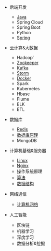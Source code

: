 - 后端开发

  - [Java](/beDev/Java/JavaBar)
  - Spring Cloud
  - Spring Boot
  - Python
  - [Spring](/beDev/Spring/Spring)
- 云计算&大数据
  - Hadoop`
  - [Zookeeper](/bigData/Zookeeper/Zookeeper)
  - [Kafka](/bigData/Kafka/Kafka)
  - [Storm](/bigData/Storm/Storm)
  - [Docker](/bigData/Docker/Docker)
  - Spark
  - Kubernetes
  - Hbase
  - Flume
  - ELK
  - ETL
- 数据库
  - [Redis](/dataBase/Redis/Redis)
  - [数据库原理](/dataBase/DataBase/DataBase)
  - MongoDB
- 计算机基础&服务器
  - [Linux](/basic_Computer/Linux/Linux)
  - [Nginx](/basic_Computer/Nginx/Nginx)
  - 操作系统原理
  - [算法](/basic_Computer/Algorithm/Algorithm)
  - [数据结构](/basic_Computer/Data_Structure/dataStructure.md )
- 网络通信
  - [计算机网络](/net/http/HttpAndSocket)
- 人工智能
  - 区块链
  - 机器学习
  - 深度学习
  - 数据分析&挖掘

